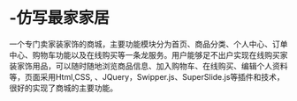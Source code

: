 # -仿写最家家居
一个专门卖家装家饰的商城，主要功能模块分为首页、商品分类、个人中心、订单中心、购物车功能以及在线购买等一条龙服务。用户能够足不出户实现在线购买家装家饰用品，可以随时随地浏览商品信息、加入购物车、在线购买、编辑个人资料等，页面采用Html,CSS, 、JQuery，Swipper.js、SuperSlide.js等插件和技术，很好的实现了商城的主要功能。
